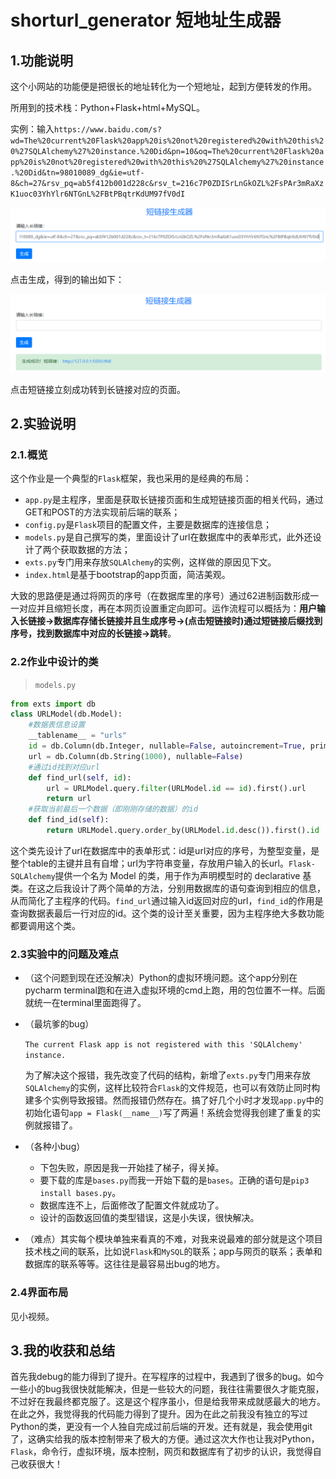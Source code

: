 # shorturl_generator 短地址生成器

## 1.功能说明

这个小网站的功能便是把很长的地址转化为一个短地址，起到方便转发的作用。

所用到的技术栈：Python+Flask+html+MySQL。

实例：输入```https://www.baidu.com/s?wd=The%20current%20Flask%20app%20is%20not%20registered%20with%20this%20%27SQLAlchemy%27%20instance.%20Did&pn=10&oq=The%20current%20Flask%20app%20is%20not%20registered%20with%20this%20%27SQLAlchemy%27%20instance.%20Did&tn=98010089_dg&ie=utf-8&ch=27&rsv_pq=ab5f412b001d228c&rsv_t=216c7P0ZDISrLnGkOZL%2FsPAr3mRaXzK1uoc03YhYlr6NTGnL%2FBtPBqtrKdUM97fV0dI```

![](static/1.png)

点击生成，得到的输出如下：

![](static/2.png)

点击短链接立刻成功转到长链接对应的页面。

## 2.实验说明

### 2.1.概览

这个作业是一个典型的```Flask```框架，我也采用的是经典的布局：

- `app.py`是主程序，里面是获取长链接页面和生成短链接页面的相关代码，通过GET和POST的方法实现前后端的联系；
- `config.py`是`Flask`项目的配置文件，主要是数据库的连接信息；
- `models.py`是自己撰写的类，里面设计了url在数据库中的表单形式，此外还设计了两个获取数据的方法；
- `exts.py`专门用来存放`SQLAlchemy`的实例，这样做的原因见下文。
- `index.html`是基于bootstrap的app页面，简洁美观。

大致的思路便是通过将网页的序号（在数据库里的序号）通过62进制函数形成一一对应并且缩短长度，再在本网页设置重定向即可。运作流程可以概括为：**用户输入长链接->数据库存储长链接并且生成序号->(点击短链接时)通过短链接后缀找到序号，找到数据库中对应的长链接->跳转**。

### 2.2作业中设计的类

> `models.py`

```python
from exts import db
class URLModel(db.Model):
    #数据表信息设置
    __tablename__ = "urls"
    id = db.Column(db.Integer, nullable=False, autoincrement=True, primary_key=True)
    url = db.Column(db.String(1000), nullable=False)
    #通过id找到对应url
    def find_url(self, id):
        url = URLModel.query.filter(URLModel.id == id).first().url
        return url
    #获取当前最后一个数据（即刚刚存储的数据）的id
    def find_id(self):
        return URLModel.query.order_by(URLModel.id.desc()).first().id
```

这个类先设计了url在数据库中的表单形式：id是url对应的序号，为整型变量，是整个table的主键并且有自增；url为字符串变量，存放用户输入的长url。`Flask-SQLAlchemy`提供一个名为 Model 的类，用于作为声明模型时的 declarative 基类。在这之后我设计了两个简单的方法，分别用数据库的语句查询到相应的信息，从而简化了主程序的代码。`find_url`通过输入id返回对应的url，`find_id`的作用是查询数据表最后一行对应的id。这个类的设计至关重要，因为主程序绝大多数功能都要调用这个类。

### 2.3实验中的问题及难点

- （这个问题到现在还没解决）Python的虚拟环境问题。这个app分别在pycharm terminal跑和在进入虚拟环境的cmd上跑，用的包位置不一样。后面就统一在terminal里面跑得了。

- （最坑爹的bug）

  `The current Flask app is not registered with this 'SQLAlchemy' instance.`

  为了解决这个报错，我先改变了代码的结构，新增了`exts.py`专门用来存放`SQLAlchemy`的实例，这样比较符合`Flask`的文件规范，也可以有效防止同时构建多个实例导致报错。然而报错仍然存在。搞了好几个小时才发现`app.py`中的初始化语句`app = Flask(__name__)`写了两遍！系统会觉得我创建了重复的实例就报错了。

- （各种小bug）

  - 下包失败，原因是我一开始挂了梯子，得关掉。
  - 要下载的库是`bases.py`而我一开始下载的是`bases`。正确的语句是`pip3 install bases.py`。
  - 数据库连不上，后面修改了配置文件就成功了。
  - 设计的函数返回值的类型错误，这是小失误，很快解决。
  
- （难点）其实每个模块单独来看真的不难，对我来说最难的部分就是这个项目技术栈之间的联系，比如说`Flask`和`MySQL`的联系；app与网页的联系；表单和数据库的联系等等。这往往是最容易出bug的地方。

### 2.4界面布局

见小视频。

## 3.我的收获和总结

首先我debug的能力得到了提升。在写程序的过程中，我遇到了很多的bug。如今一些小的bug我很快就能解决，但是一些较大的问题，我往往需要很久才能克服，不过好在我最终都克服了。这是这个程序虽小，但是给我带来成就感最大的地方。在此之外，我觉得我的代码能力得到了提升。因为在此之前我没有独立的写过Python的类，更没有一个人独自完成过前后端的开发。还有就是，我会使用git了，这确实给我的版本控制带来了极大的方便。通过这次大作也让我对Python，`Flask`，命令行，虚拟环境，版本控制，网页和数据库有了初步的认识，我觉得自己收获很大！